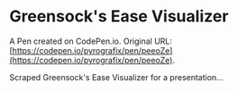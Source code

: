 # Greensock's Ease Visualizer

A Pen created on CodePen.io. Original URL: [https://codepen.io/pyrografix/pen/peeoZe](https://codepen.io/pyrografix/pen/peeoZe).

Scraped Greensock's Ease Visualizer for a presentation...